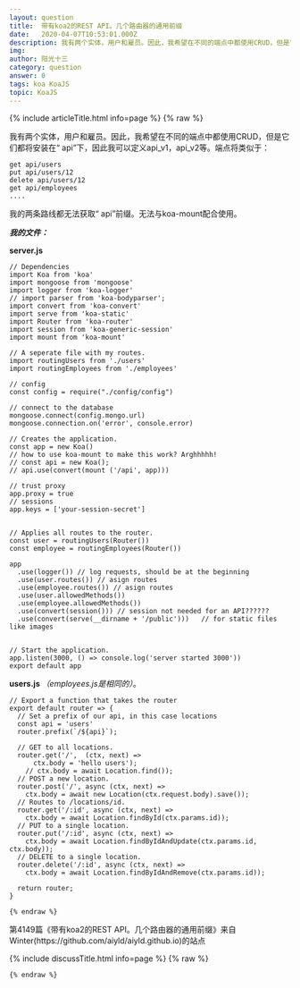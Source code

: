 ```yaml
---
layout: question
title:  带有koa2的REST API。几个路由器的通用前缀
date:   2020-04-07T10:53:01.000Z
description: 我有两个实体，用户和雇员。因此，我希望在不同的端点中都使用CRUD，但是它们都将安装在“ api”下，因此我可以定义api_v1，api_v2等。端点将类...
img: 
author: 阳光十三
category: question
answer: 0
tags: koa KoaJS
topic: KoaJS
---
```

<div class="article-root">
  <div class="article">
    {% include articleTitle.html info=page %}
    {% raw %}
    <div class="article-content"><p><font style="vertical-align: inherit;"><font style="vertical-align: inherit;">我有两个实体，用户和雇员。</font><font style="vertical-align: inherit;">因此，我希望在不同的端点中都使用CRUD，但是它们都将安装在“ api”下，因此我可以定义api_v1，api_v2等。</font><font style="vertical-align: inherit;">端点将类似于：</font></font></p>

<pre><code>get api/users<font></font>
put api/users/12<font></font>
delete api/users/12<font></font>
get api/employees<font></font>
....<font></font>
</code></pre>

<p><font style="vertical-align: inherit;"><font style="vertical-align: inherit;">我的两条路线都无法获取“ api”前缀。</font><font style="vertical-align: inherit;">无法与koa-mount配合使用。</font></font></p>

<p><strong><em><font style="vertical-align: inherit;"><font style="vertical-align: inherit;">我的文件：</font></font></em></strong></p>

<p><strong><font style="vertical-align: inherit;"><font style="vertical-align: inherit;">server.js</font></font></strong></p>

<pre><code>// Dependencies<font></font>
import Koa from 'koa'<font></font>
import mongoose from 'mongoose'<font></font>
import logger from 'koa-logger'<font></font>
// import parser from 'koa-bodyparser';<font></font>
import convert from 'koa-convert'<font></font>
import serve from 'koa-static'<font></font>
import Router from 'koa-router'<font></font>
import session from 'koa-generic-session'<font></font>
import mount from 'koa-mount'<font></font>
<font></font>
// A seperate file with my routes.<font></font>
import routingUsers from './users'<font></font>
import routingEmployees from './employees'<font></font>
<font></font>
// config<font></font>
const config = require("./config/config")<font></font>
<font></font>
// connect to the database<font></font>
mongoose.connect(config.mongo.url)<font></font>
mongoose.connection.on('error', console.error)<font></font>
<font></font>
// Creates the application.<font></font>
const app = new Koa()<font></font>
// how to use koa-mount to make this work? Arghhhhh!<font></font>
// const api = new Koa();<font></font>
// api.use(convert(mount ('/api', app)))<font></font>
<font></font>
// trust proxy<font></font>
app.proxy = true<font></font>
// sessions<font></font>
app.keys = ['your-session-secret']<font></font>
<font></font>
<font></font>
// Applies all routes to the router.<font></font>
const user = routingUsers(Router())<font></font>
const employee = routingEmployees(Router())<font></font>
<font></font>
app<font></font>
  .use(logger()) // log requests, should be at the beginning<font></font>
  .use(user.routes()) // asign routes<font></font>
  .use(employee.routes()) // asign routes<font></font>
  .use(user.allowedMethods())<font></font>
  .use(employee.allowedMethods())<font></font>
  .use(convert(session())) // session not needed for an API??????<font></font>
  .use(convert(serve(__dirname + '/public')))   // for static files like images<font></font>
<font></font>
<font></font>
// Start the application.<font></font>
app.listen(3000, () =&gt; console.log('server started 3000'))<font></font>
export default app<font></font>
</code></pre>

<p><strong><font style="vertical-align: inherit;"><font style="vertical-align: inherit;">users.js </font></font></strong> <em><font style="vertical-align: inherit;"><font style="vertical-align: inherit;">（employees.js是相同的）</font></font></em><font style="vertical-align: inherit;"><font style="vertical-align: inherit;">。</font></font></p>

<pre><code>// Export a function that takes the router<font></font>
export default router =&gt; {<font></font>
  // Set a prefix of our api, in this case locations<font></font>
  const api = 'users'<font></font>
  router.prefix(`/${api}`);<font></font>
<font></font>
  // GET to all locations.<font></font>
  router.get('/',  (ctx, next) =&gt;<font></font>
      ctx.body = 'hello users');<font></font>
    // ctx.body = await Location.find());<font></font>
  // POST a new location.<font></font>
  router.post('/', async (ctx, next) =&gt;<font></font>
    ctx.body = await new Location(ctx.request.body).save());<font></font>
  // Routes to /locations/id.<font></font>
  router.get('/:id', async (ctx, next) =&gt;<font></font>
    ctx.body = await Location.findById(ctx.params.id));<font></font>
  // PUT to a single location.<font></font>
  router.put('/:id', async (ctx, next) =&gt;<font></font>
    ctx.body = await Location.findByIdAndUpdate(ctx.params.id, ctx.body));<font></font>
  // DELETE to a single location.<font></font>
  router.delete('/:id', async (ctx, next) =&gt;<font></font>
    ctx.body = await Location.findByIdAndRemove(ctx.params.id));<font></font>
<font></font>
  return router;<font></font>
}<font></font>
</code></pre></div>
    {% endraw %}
  </div>
  <p class="winter_mark">第4149篇《带有koa2的REST API。几个路由器的通用前缀》来自Winter(https://github.com/aiyld/aiyld.github.io)的站点</p>
  <div class="discuss-wrapper">
    {% include discussTitle.html info=page %}
    {% raw %}
    
    {% endraw %}
  </div>
<div>
